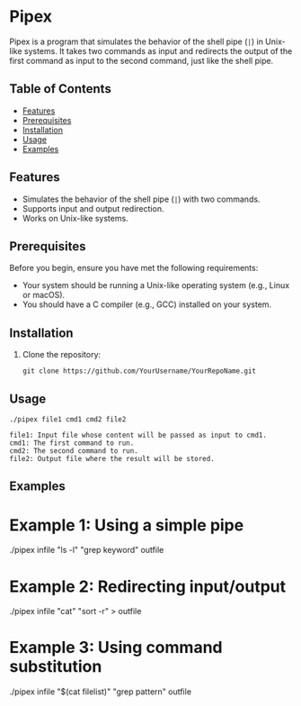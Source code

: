 # Pipex

Pipex is a program that simulates the behavior of the shell pipe (`|`) in Unix-like systems. It takes two commands as input and redirects the output of the first command as input to the second command, just like the shell pipe.

## Table of Contents
- [Features](#features)
- [Prerequisites](#prerequisites)
- [Installation](#installation)
- [Usage](#usage)
- [Examples](#examples)

## Features
- Simulates the behavior of the shell pipe (`|`) with two commands.
- Supports input and output redirection.
- Works on Unix-like systems.

## Prerequisites
Before you begin, ensure you have met the following requirements:
- Your system should be running a Unix-like operating system (e.g., Linux or macOS).
- You should have a C compiler (e.g., GCC) installed on your system.

## Installation
1. Clone the repository:
   ```shell
   git clone https://github.com/YourUsername/YourRepoName.git
   
## Usage

```./pipex file1 cmd1 cmd2 file2```

    file1: Input file whose content will be passed as input to cmd1.
    cmd1: The first command to run.
    cmd2: The second command to run.
    file2: Output file where the result will be stored.

## Examples

# Example 1: Using a simple pipe
./pipex infile "ls -l" "grep keyword" outfile

# Example 2: Redirecting input/output
./pipex infile "cat" "sort -r" > outfile

# Example 3: Using command substitution
./pipex infile "$(cat filelist)" "grep pattern" outfile

